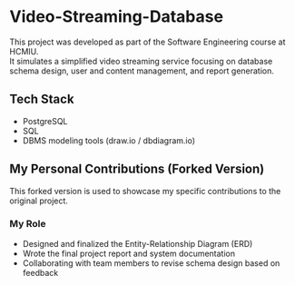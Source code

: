 # Video-Streaming-Database

This project was developed as part of the Software Engineering course at HCMIU.  
It simulates a simplified video streaming service focusing on database schema design, user and content management, and report generation.

## Tech Stack
- PostgreSQL
- SQL
- DBMS modeling tools (draw.io / dbdiagram.io)

## My Personal Contributions (Forked Version)

This forked version is used to showcase my specific contributions to the original project.

### My Role
- Designed and finalized the Entity-Relationship Diagram (ERD)
- Wrote the final project report and system documentation
- Collaborating with team members to revise schema design based on feedback
